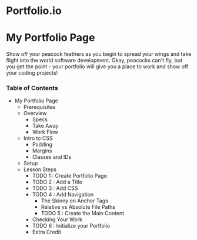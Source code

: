 # Portfolio.io
# My Portfolio Page # 
Show off your peacock feathers as you begin to spread your wings and take flight into the world software development. Okay, peacocks can't fly, but you get the point - your portfolio will give you a place to work and show off your coding projects!

### Table of Contents ###
  * My Portfolio Page
    * Prerequisites
    * Overview
      * Specs
      * Take Away
      * Work Flow
    * Intro to CSS
      * Padding
      * Margins
      * Classes and IDs
    * Setup
    * Lesson Steps
      * TODO 1 : Create Portfolio Page
      * TODO 2 : Add a Title
      * TODO 3 : Add CSS
      * TODO 4 : Add Navigation
        * The Skinny on Anchor Tags
        * Relative vs Absolute File Paths
        * TODO 5 : Create the Main Content
      * Checking Your Work
      * TODO 6 : Initialize your Portfolio
      * Extra Credit
      
